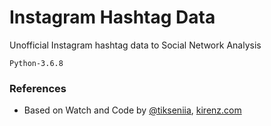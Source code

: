 # Instagram Hashtag Data

Unofficial Instagram hashtag data to Social Network Analysis

```
Python-3.6.8
```

### References

- Based on Watch and Code by [@tikseniia](https://github.com/tikseniia/get-location-instagram), [kirenz.com](https://www.kirenz.com/post/2019-08-13-network_analysis/)